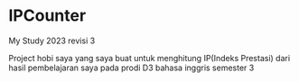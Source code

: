# IPCounter
My Study 2023 revisi 3

Project hobi saya yang saya buat untuk menghitung IP(Indeks Prestasi) dari hasil pembelajaran saya pada prodi D3 bahasa inggris semester 3
